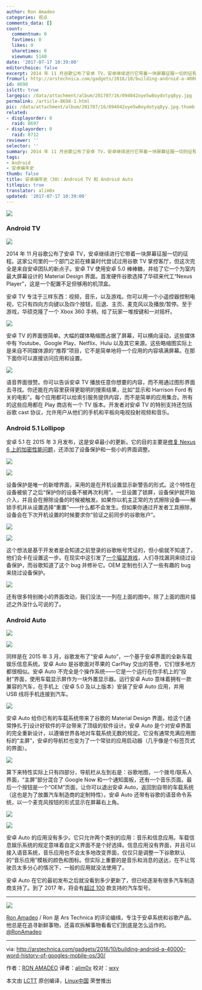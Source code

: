 ```yaml
---
author: Ron Amadeo
categories: 观点
comments_data: []
count:
  commentnum: 0
  favtimes: 0
  likes: 0
  sharetimes: 0
  viewnum: 5140
date: '2017-07-17 10:39:00'
editorchoice: false
excerpt: 2014 年 11 月谷歌公布了安卓 TV，安卓继续进行它带着一块屏幕征服一切的征程。在 2015 年 3 月，谷歌发布了“安卓 Auto”，一个基于安卓界面的全新车载娱乐信息系统。
fromurl: http://arstechnica.com/gadgets/2016/10/building-android-a-40000-word-history-of-googles-mobile-os/30/
id: 8698
islctt: true
largepic: /data/attachment/album/201707/16/094042oye5w8oydotyq8yy.jpg
permalink: /article-8698-1.html
pic: /data/attachment/album/201707/16/094042oye5w8oydotyq8yy.jpg.thumb.jpg
related:
- displayorder: 0
  raid: 8697
- displayorder: 0
  raid: 8712
reviewer: ''
selector: ''
summary: 2014 年 11 月谷歌公布了安卓 TV，安卓继续进行它带着一块屏幕征服一切的征程。在 2015 年 3 月，谷歌发布了“安卓 Auto”，一个基于安卓界面的全新车载娱乐信息系统。
tags:
- Android
- 安卓编年史
thumb: false
title: 安卓编年史（30）：Android TV 和 Android Auto
titlepic: true
translator: alim0x
updated: '2017-07-17 10:39:00'
---
```


![](/data/attachment/album/201707/16/094042oye5w8oydotyq8yy.jpg)


### Android TV


![](/data/attachment/album/201707/16/094839zo59n7y0m6i5av80.jpg)


2014 年 11 月谷歌公布了安卓 TV，安卓继续进行它带着一块屏幕征服一切的征程。这家公司里的一个部门之前在蜂巢时代尝试过用谷歌 TV 掌控客厅，但这次完全是来自安卓团队的新点子。安卓 TV 使用安卓 5.0 棒棒糖，并给了它一个为室内最大屏幕设计的 Material Design 界面。首发硬件谷歌选择了华硕来代工“Nexus Player”，这是一个配置不足但够用的机顶盒。


安卓 TV 专注于三样东西：视频，音乐，以及游戏。你可以用一个小遥控器控制电视，它只有四向方向键以及四个按钮，后退、主页、麦克风以及播放/暂停。至于游戏，华硕克隆了一个 Xbox 360 手柄，给了玩家一堆按键和一对摇杆。


![](/data/attachment/album/201707/16/094139cc8qahcphaf0vczq.jpg)


安卓 TV 的界面很简单。大幅的媒体略缩图占据了屏幕，可以横向滚动，这些媒体中有 Youtube、Google Play、Netflix、Hulu 以及其它来源。这些略缩图实际上是来自不同媒体源的“推荐”项目，它不是简单地将一个应用的内容填满屏幕。在那下面你可以直接访问应用和设置。


![](/data/attachment/album/201707/16/094219nudpmhqovddun0h6.jpg)


语音界面很赞。你可以告诉安卓 TV 播放任意你想要的内容，而不用通过图形界面去寻找。你还能在内容里获得更聪明的搜索结果，比如“显示和 Harrison Ford 有关的电影”。每个应用都可以给索引服务提供内容，而不是简单的应用集合。所有的这些应用都在 Play 商店有一个 TV 版本。开发者对安卓 TV 的特别支持还包括谷歌 cast 协议，允许用户从他们的手机和平板向电视投射视频和音乐。


### Android 5.1 Lollipop


安卓 5.1 在 2015 年 3 月发布，这是安卓最小的更新。它的目的主要是[修复 Nexus 6 上的加密性能问题](http://arstechnica.com/gadgets/2015/03/a-look-at-android-5-1-speed-security-tweaks/)，还添加了设备保护和一些小的界面调整。


![](/data/attachment/album/201707/16/094254gjd5mt1kkmj6zm5z.jpg)


![](/data/attachment/album/201707/16/094325crp8414rrk7z7r2m.jpg)


设备保护是唯一的新增界面，采用的是在开机设置显示新警告的形式。这个特性在设备被偷了之后“保护你的设备不被再次利用”。一旦设置了锁屏，设备保护就开始介入，并且会在擦除设备的时候被触发。如果你以机主正常的方式擦除设备——解锁手机并从设置选择“重置”——什么都不会发生。但如果你通过开发者工具擦除，设备会在下次开机设置的时候要求你“验证之前同步的谷歌账户”。


![](/data/attachment/album/201707/16/094424oss8gzseksdfcgvg.jpg)


![](/data/attachment/album/201707/16/094505o9k9jkj2ueqwj529.jpg)


这个想法是基于开发者是会知道之前登录的谷歌帐号凭证的，但小偷就不知道了，他们会卡在设置这一步。在现实中这引发了[一个猫鼠游戏](http://www.androidpolice.com/2016/08/11/rootjunky-discovers-frp-bypass-method-newer-samsung-phones/)，人们寻找漏洞来绕过设备保护，而谷歌知道了这个 bug 并修补它。OEM 定制也引入了一些有趣的 bug 来绕过设备保护。


![](/data/attachment/album/201707/16/094840pofnzooiecz9ojco.jpg)


还有很多特别微小的界面改动，我们没法一一列在上面的图中。除了上面的图片描述之外没什么可说的了。


### Android Auto


![](/data/attachment/album/201707/16/094840hah35sffmsfs7ksh.jpg)


![](/data/attachment/album/201707/16/094840a7zvbrssbaavsrag.jpg)


同样是在 2015 年 3 月，谷歌发布了“安卓 Auto”，一个基于安卓界面的全新车载娱乐信息系统。安卓 Auto 是谷歌面对苹果的 CarPlay 交出的答卷，它们很多地方都很相似。安卓 Auto 不完全是个操作系统——它是一个运行在你手机上的“投射”界面，使用车载显示屏作为一块外置显示器。运行安卓 Auto 意味着拥有一款兼容的汽车，在手机上（安卓 5.0 及以上版本）安装了安卓 Auto 应用，并用 USB 线将手机连接到汽车。


![](/data/attachment/album/201707/16/094841bcywnawrb18p8r8q.png)


安卓 Auto 给你已有的车载系统带来了谷歌的 Material Design 界面，给这个[通常挣扎于]设计好软件的平台带来了顶级的软件设计。安卓 Auto 是个对安卓界面的完全重新设计，以遵循世界各地对车载系统无数的规定。它没有通常充满应用图标的“主屏”，安卓的导航栏也变为了一个常驻的应用启动器（几乎像是个标签页式的界面）。


![](/data/attachment/album/201707/16/094841uzpkatta00mgp830.png)


算下来特性实际上只有四部分，导航栏从左到右是：谷歌地图，一个拨号/联系人界面，“主屏”部分混合了 Google Now 和一个通知面板，还有一个音乐页面。最后一个按钮是一个“OEM”页面，让你可以退出安卓 Auto，返回到自带的车载系统（这也是为了放置汽车制造商的定制特性）。安卓 Auto 还带有谷歌的语音命令系统，以一个麦克风按钮的形式显示在屏幕右上角。


![](/data/attachment/album/201707/16/094842ak4c9kh31144wonn.png)


![](/data/attachment/album/201707/16/094842p74772doyz62xed3.png)


安卓 Auto 的应用没有多少。它只允许两个类别的应用：音乐和信息应用。车载信息娱乐系统的规定意味着自定义界面不是个好选择。信息应用没有界面，并且可以接入语音系统，音乐应用也不会太多地改变界面，仅仅只是调整一下谷歌默认的“音乐应用”模板的颜色和图标。但实际上重要的是音乐和消息的送达，在不让驾驶员太多分心的情况下，一般的应用就没法使用了。


安卓 Auto 在它的最初发布之后就没看到多少更新了，但已经逐渐有很多汽车制造商支持了。到了 2017 年，将会有[超过 100](http://www.usatoday.com/story/money/cars/2016/10/11/android-auto-comes-more-than-100-car-models-2017/91884366/) 款支持的汽车型号。




---


![](/data/attachment/album/201706/24/162535j8ke2nu4ccvw44g9.jpg)


[Ron Amadeo](http://arstechnica.com/author/ronamadeo) / Ron 是 Ars Technica 的评论编缉，专注于安卓系统和谷歌产品。他总是在追寻新鲜事物，还喜欢拆解事物看看它们到底是怎么运作的。[@RonAmadeo](https://twitter.com/RonAmadeo)




---


via: <http://arstechnica.com/gadgets/2016/10/building-android-a-40000-word-history-of-googles-mobile-os/30/>


作者：[RON AMADEO](http://arstechnica.com/author/ronamadeo/) 译者：[alim0x](https://github.com/alim0x) 校对：[wxy](https://github.com/wxy)


本文由 [LCTT](https://github.com/LCTT/TranslateProject) 原创编译，[Linux中国](https://linux.cn/) 荣誉推出